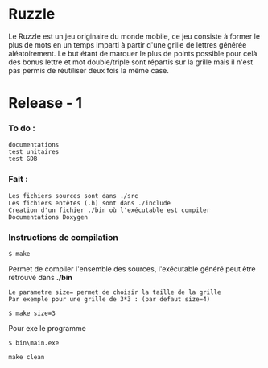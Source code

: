 Ruzzle
==
Le Ruzzle est un jeu originaire du monde mobile, ce jeu consiste à former le plus de mots en un temps imparti à partir
d'une grille de lettres générée aléatoirement.
Le but étant de marquer le plus de points possible pour celà des bonus lettre et mot double/triple sont répartis sur la grille
mais il n'est pas permis de réutiliser deux fois la même case.

# Release - 1
### To do :
	documentations
	test unitaires
	test GDB

### Fait :
	Les fichiers sources sont dans ./src
	Les fichiers entêtes (.h) sont dans ./include
	Creation d'un fichier ./bin où l'exécutable est compiler
	Documentations Doxygen

### Instructions de compilation

```
$ make
```

Permet de compiler l'ensemble des sources, l'exécutable généré peut être retrouvé dans **./bin**

	Le parametre size= permet de choisir la taille de la grille
	Par exemple pour une grille de 3*3 : (par defaut size=4)
```$ make size=3```


Pour exe le programme

```
$ bin\main.exe
```

```
make clean
```
